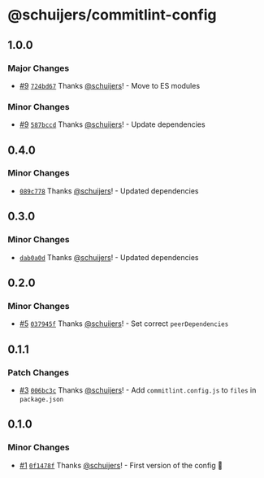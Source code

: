 # @schuijers/commitlint-config

## 1.0.0

### Major Changes

- [#9](https://github.com/schuijers/commitlint-config/pull/9)
  [`724bd67`](https://github.com/schuijers/commitlint-config/commit/724bd6734e47f788ace8a66a9bb1b9fd49668cdb)
  Thanks [@schuijers](https://github.com/schuijers)! - Move to ES modules

### Minor Changes

- [#9](https://github.com/schuijers/commitlint-config/pull/9)
  [`587bccd`](https://github.com/schuijers/commitlint-config/commit/587bccdbfe626334daf05746a30fa5c1e2e908cc)
  Thanks [@schuijers](https://github.com/schuijers)! - Update dependencies

## 0.4.0

### Minor Changes

- [`089c778`](https://github.com/schuijers/commitlint-config/commit/089c778da9c27a6063d0ec54ba1a3fc84245e472)
  Thanks [@schuijers](https://github.com/schuijers)! - Updated dependencies

## 0.3.0

### Minor Changes

- [`dab0a0d`](https://github.com/schuijers/commitlint-config/commit/dab0a0d93c1b73e1d82921e8466f6ac12ac143a5)
  Thanks [@schuijers](https://github.com/schuijers)! - Updated dependencies

## 0.2.0

### Minor Changes

- [#5](https://github.com/schuijers/commitlint-config/pull/5)
  [`037945f`](https://github.com/schuijers/commitlint-config/commit/037945f6453d838ec8fcf7766a74be94d9cc8ea6)
  Thanks [@schuijers](https://github.com/schuijers)! - Set correct `peerDependencies`

## 0.1.1

### Patch Changes

- [#3](https://github.com/schuijers/commitlint-config/pull/3)
  [`006bc3c`](https://github.com/schuijers/commitlint-config/commit/006bc3c8ffca3d24f05903408786a1af53d515d6)
  Thanks [@schuijers](https://github.com/schuijers)! - Add `commitlint.config.js` to `files` in
  `package.json`

## 0.1.0

### Minor Changes

- [#1](https://github.com/schuijers/commitlint-config/pull/1)
  [`0f1478f`](https://github.com/schuijers/commitlint-config/commit/0f1478ff505f091e8220c5101e8a738a45ca097e)
  Thanks [@schuijers](https://github.com/schuijers)! - First version of the config 🎉
